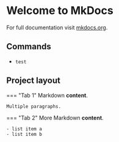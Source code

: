# Welcome to MkDocs

For full documentation visit [mkdocs.org](https://www.mkdocs.org).

## Commands

* `test`

## Project layout

=== "Tab 1"
    Markdown **content**.

    Multiple paragraphs.

=== "Tab 2"
    More Markdown **content**.

    - list item a
    - list item b
